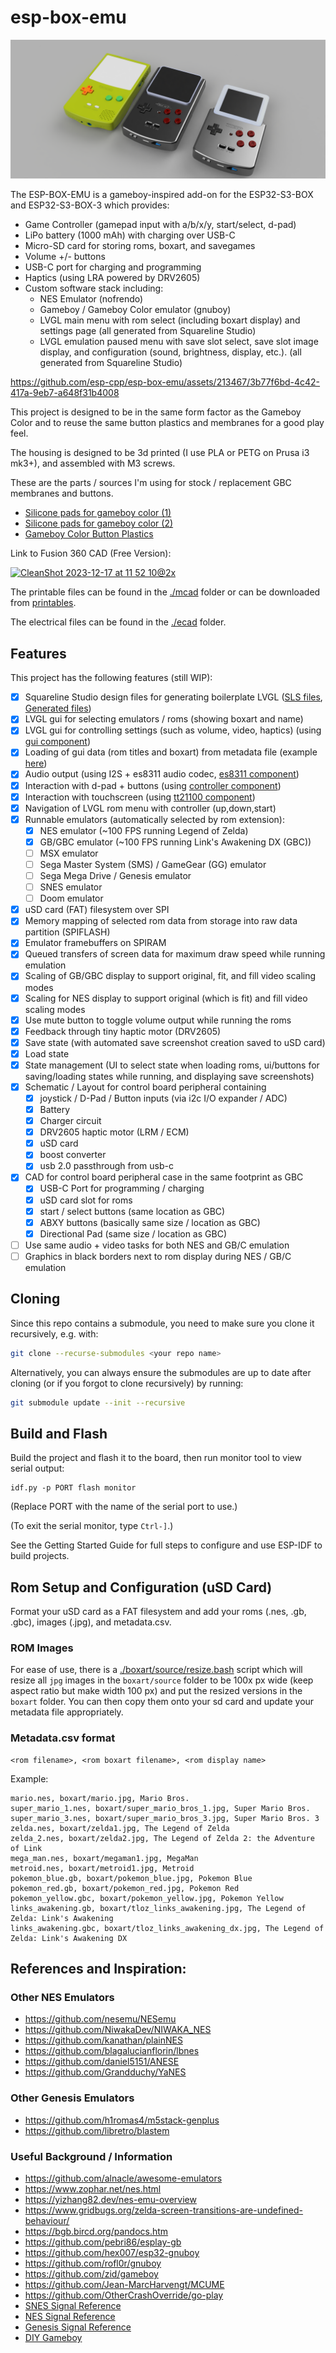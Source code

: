 # esp-box-emu

![rendered shot](./images/gbc_2023-Dec-17_06-18-11PM-000_CustomizedView36611443813.png)

The ESP-BOX-EMU is a gameboy-inspired add-on for the ESP32-S3-BOX and
ESP32-S3-BOX-3 which provides:
- Game Controller (gamepad input with a/b/x/y, start/select, d-pad)
- LiPo battery (1000 mAh) with charging over USB-C
- Micro-SD card for storing roms, boxart, and savegames
- Volume +/- buttons
- USB-C port for charging and programming
- Haptics (using LRA powered by DRV2605)
- Custom software stack including:
  - NES Emulator (nofrendo)
  - Gameboy / Gameboy Color emulator (gnuboy)
  - LVGL main menu with rom select (including boxart display) and settings page
    (all generated from Squareline Studio)
  - LVGL emulation paused menu with save slot select, save slot image display,
    and configuration (sound, brightness, display, etc.). (all generated from
    Squareline Studio)

https://github.com/esp-cpp/esp-box-emu/assets/213467/3b77f6bd-4c42-417a-9eb7-a648f31b4008

This project is designed to be in the same form factor as the Gameboy Color and
to reuse the same button plastics and membranes for a good play feel.

The housing is designed to be 3d printed (I use PLA or PETG on Prusa i3 mk3+),
and assembled with M3 screws.

These are the parts / sources I'm using for stock / replacement GBC membranes
and buttons.

- [Silicone pads for gameboy color (1)](https://funnyplaying.com/collections/product/products/gbc-replacement-silicone-pads)
- [Silicone pads for gameboy color (2)](https://www.retromodding.com/products/game-boy-color-silicone-pads)
- [Gameboy Color Button Plastics](https://funnyplaying.com/collections/product/products/cgb-custom-buttons?variant=39333911920701)

Link to Fusion 360 CAD (Free Version):

[![CleanShot 2023-12-17 at 11 52 10@2x](https://github.com/esp-cpp/esp-box-emu/assets/213467/da8a5d3b-a015-4a34-a58a-ef6c1c635c9c)](https://a360.co/3le5oCQ)

The printable files can be found in the [./mcad](./mcad) folder or can be
downloaded from
[printables](https://www.printables.com/model/396931-esp-box-emu).

The electrical files can be found in the [./ecad](./ecad) folder.

## Features

This project has the following features (still WIP): 

 - [x] Squareline Studio design files for generating boilerplate LVGL ([SLS files](./squareline), [Generated files](./components/gui/generated))
 - [x] LVGL gui for selecting emulators / roms (showing boxart and name)
 - [x] LVGL gui for controlling settings (such as volume, video, haptics) (using [gui component](./components/gui))
 - [x] Loading of gui data (rom titles and boxart) from metadata file (example [here](./metadata.csv))
 - [x] Audio output (using I2S + es8311 audio codec, [es8311 component](./components/codec))
  - [x] Interaction with d-pad + buttons (using [controller component](./components/controller))
 - [x] Interaction with touchscreen (using [tt21100 component](./components/tt21100))
 - [x] Navigation of LVGL rom menu with controller (up,down,start)
 - [x] Runnable emulators (automatically selected by rom extension):
   - [x] NES emulator (~100 FPS running Legend of Zelda)
   - [x] GB/GBC emulator (~100 FPS running Link's Awakening DX (GBC))
   - [ ] MSX emulator
   - [ ] Sega Master System (SMS) / GameGear (GG) emulator
   - [ ] Sega Mega Drive / Genesis emulator
   - [ ] SNES emulator
   - [ ] Doom emulator
 - [x] uSD card (FAT) filesystem over SPI
 - [x] Memory mapping of selected rom data from storage into raw data partition
       (SPIFLASH)
 - [X] Emulator framebuffers on SPIRAM 
 - [x] Queued transfers of screen data for maximum draw speed while running emulation
 - [x] Scaling of GB/GBC display to support original, fit, and fill video scaling modes
 - [x] Scaling for NES display to support original (which is fit) and fill video scaling modes
 - [x] Use mute button to toggle volume output while running the roms
 - [x] Feedback through tiny haptic motor (DRV2605)
 - [x] Save state (with automated save screenshot creation saved to uSD card)
 - [x] Load state
 - [x] State management (UI to select state when loading roms, ui/buttons for
       saving/loading states while running, and displaying save screenshots)
 - [x] Schematic / Layout for control board peripheral containing
   - [x] joystick / D-Pad / Button inputs (via i2c I/O expander / ADC)
   - [x] Battery
   - [x] Charger circuit
   - [x] DRV2605 haptic motor (LRM / ECM)
   - [x] uSD card
   - [x] boost converter
   - [x] usb 2.0 passthrough from usb-c
 - [x] CAD for control board peripheral case in the same footprint as GBC
   - [x] USB-C Port for programming / charging
   - [x] uSD card slot for roms
   - [x] start / select buttons (same location as GBC)
   - [x] ABXY buttons (basically same size / location as GBC)
   - [x] Directional Pad (same size / location as GBC)
 - [ ] Use same audio + video tasks for both NES and GB/C emulation
 - [ ] Graphics in black borders next to rom display during NES / GB/C emulation
    
## Cloning

Since this repo contains a submodule, you need to make sure you clone it
recursively, e.g. with:

``` sh
git clone --recurse-submodules <your repo name>
```

Alternatively, you can always ensure the submodules are up to date after cloning
(or if you forgot to clone recursively) by running:

``` sh
git submodule update --init --recursive
```

## Build and Flash

Build the project and flash it to the board, then run monitor tool to view serial output:

```
idf.py -p PORT flash monitor
```

(Replace PORT with the name of the serial port to use.)

(To exit the serial monitor, type ``Ctrl-]``.)

See the Getting Started Guide for full steps to configure and use ESP-IDF to build projects.

## Rom Setup and Configuration (uSD Card)

Format your uSD card as a FAT filesystem and add your roms (.nes, .gb, .gbc),
images (.jpg), and metadata.csv.

### ROM Images

For ease of use, there is a
[./boxart/source/resize.bash](./boxart/source/resize.bash) script which will
resize all `jpg` images in the `boxart/source` folder to be 100x px wide (keep
aspect ratio but make width 100 px) and put the resized versions in the `boxart`
folder. You can then copy them onto your sd card and update your metadata file
appropriately.

### Metadata.csv format

``` csv
<rom filename>, <rom boxart filename>, <rom display name>
```

Example:

``` csv
mario.nes, boxart/mario.jpg, Mario Bros.
super_mario_1.nes, boxart/super_mario_bros_1.jpg, Super Mario Bros.
super_mario_3.nes, boxart/super_mario_bros_3.jpg, Super Mario Bros. 3
zelda.nes, boxart/zelda1.jpg, The Legend of Zelda
zelda_2.nes, boxart/zelda2.jpg, The Legend of Zelda 2: the Adventure of Link
mega_man.nes, boxart/megaman1.jpg, MegaMan
metroid.nes, boxart/metroid1.jpg, Metroid
pokemon_blue.gb, boxart/pokemon_blue.jpg, Pokemon Blue
pokemon_red.gb, boxart/pokemon_red.jpg, Pokemon Red
pokemon_yellow.gbc, boxart/pokemon_yellow.jpg, Pokemon Yellow
links_awakening.gb, boxart/tloz_links_awakening.jpg, The Legend of Zelda: Link's Awakening
links_awakening.gbc, boxart/tloz_links_awakening_dx.jpg, The Legend of Zelda: Link's Awakening DX
```

## References and Inspiration:

### Other NES Emulators
* https://github.com/nesemu/NESemu
* https://github.com/NiwakaDev/NIWAKA_NES
* https://github.com/kanathan/plainNES
* https://github.com/blagalucianflorin/lbnes
* https://github.com/daniel5151/ANESE
* https://github.com/Grandduchy/YaNES

### Other Genesis Emulators
* https://github.com/h1romas4/m5stack-genplus
* https://github.com/libretro/blastem

### Useful Background / Information
* https://github.com/alnacle/awesome-emulators
* https://www.zophar.net/nes.html
* https://yizhang82.dev/nes-emu-overview
* https://www.gridbugs.org/zelda-screen-transitions-are-undefined-behaviour/
* https://bgb.bircd.org/pandocs.htm
* https://github.com/pebri86/esplay-gb
* https://github.com/hex007/esp32-gnuboy
* https://github.com/rofl0r/gnuboy
* https://github.com/zid/gameboy
* https://github.com/Jean-MarcHarvengt/MCUME
* https://github.com/OtherCrashOverride/go-play
* [SNES Signal Reference](https://gamefaqs.gamespot.com/snes/916396-super-nintendo/faqs/5395)
* [NES Signal Reference](https://wiki.nesdev.com/w/index.php/Standard_controller)
* [Genesis Signal Reference](https://www.raspberryfield.life/2019/03/25/sega-mega-drive-genesis-6-button-xyz-controller/)
* [DIY Gameboy](https://learn.adafruit.com/pigrrl-raspberry-pi-gameboy/overview)
